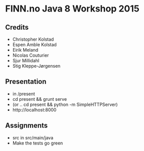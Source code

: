 FINN.no Java 8 Workshop 2015
============================

## Credits
- Christopher Kolstad
- Espen Amble Kolstad
- Eirik Meland
- Nicolas Couturier
- Sjur Millidahl
- Stig Kleppe-Jørgensen

## Presentation
- in /present
- cd present && grunt serve
- (or .. cd present && python -m SimpleHTTPServer)
- http://localhost:8000


## Assignments
- src in src/main/java
- Make the tests go green
